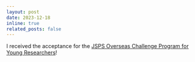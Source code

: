 ```yaml
---
layout: post
date: 2023-12-18
inline: true
related_posts: false
---
```


I received the acceptance for the [JSPS Overseas Challenge Program for Young Researchers](https://www.jsps.go.jp/english/e-abc/index.html)!
